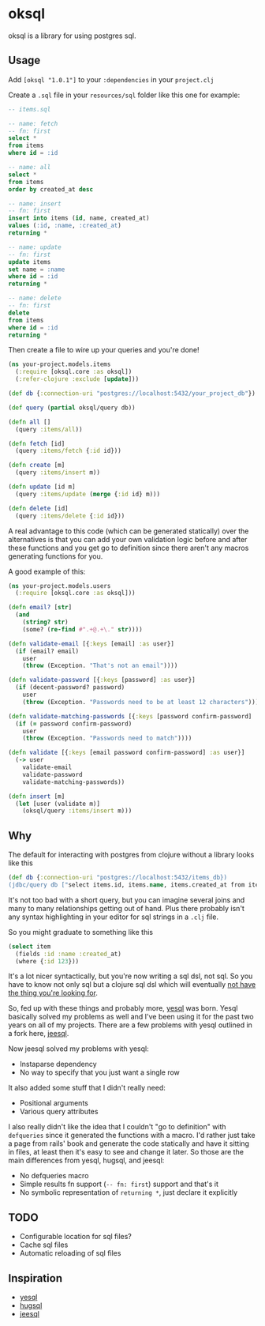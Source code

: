 # oksql

oksql is a library for using postgres sql.

## Usage

Add `[oksql "1.0.1"]` to your `:dependencies` in your `project.clj`

Create a `.sql` file in your `resources/sql` folder like this one for example:

```sql
-- items.sql

-- name: fetch
-- fn: first
select *
from items
where id = :id

-- name: all
select *
from items
order by created_at desc

-- name: insert
-- fn: first
insert into items (id, name, created_at)
values (:id, :name, :created_at)
returning *

-- name: update
-- fn: first
update items
set name = :name
where id = :id
returning *

-- name: delete
-- fn: first
delete
from items
where id = :id
returning *
```

Then create a file to wire up your queries and you're done!

```clojure
(ns your-project.models.items
  (:require [oksql.core :as oksql])
  (:refer-clojure :exclude [update]))

(def db {:connection-uri "postgres://localhost:5432/your_project_db"})

(def query (partial oksql/query db))

(defn all []
  (query :items/all))

(defn fetch [id]
  (query :items/fetch {:id id}))

(defn create [m]
  (query :items/insert m))

(defn update [id m]
  (query :items/update (merge {:id id} m)))

(defn delete [id]
  (query :items/delete {:id id}))
```

A real advantage to this code (which can be generated statically) over the alternatives is that
you can add your own validation logic before and after these functions and you get go to definition
since there aren't any macros generating functions for you.

A good example of this:

```clojure
(ns your-project.models.users
  (:require [oksql.core :as oksql]))

(defn email? [str]
  (and
    (string? str)
    (some? (re-find #".+@.+\." str))))

(defn validate-email [{:keys [email] :as user}]
  (if (email? email)
    user
    (throw (Exception. "That's not an email"))))

(defn validate-password [{:keys [password] :as user}]
  (if (decent-password? password)
    user
    (throw (Exception. "Passwords need to be at least 12 characters"))))

(defn validate-matching-passwords [{:keys [password confirm-password] :as user}]
  (if (= password confirm-password)
    user
    (throw (Exception. "Passwords need to match"))))

(defn validate [{:keys [email password confirm-password] :as user}]
  (-> user
    validate-email
    validate-password
    validate-matching-passwords))

(defn insert [m]
  (let [user (validate m)]
    (oksql/query :items/insert m)))
```

## Why

The default for interacting with postgres from clojure without a library looks like this

```clojure
(def db {:connection-uri "postgres://localhost:5432/items_db})
(jdbc/query db ["select items.id, items.name, items.created_at from items where id = ?" 123])
```

It's not too bad with a short query, but you can imagine several joins and many to many relationships getting
out of hand. Plus there probably isn't any syntax highlighting in your editor for sql strings in a `.clj` file.

So you might graduate to something like this

```clojure
(select item
  (fields :id :name :created_at)
  (where {:id 123}))
```

It's a lot nicer syntactically, but you're now writing a sql dsl, not sql. So you have to know not only sql
but a clojure sql dsl which will eventually [not have the thing you're looking for](https://github.com/korma/Korma/issues/379).

So, fed up with these things and probably more, [yesql](https://github.com/krisajenkins/yesql) was born. Yesql basically solved my problems as well and I've been using it for the past two years on all of my projects. There are a few problems with yesql outlined in a fork here, [jeesql](https://github.com/tatut/jeesql).

Now jeesql solved my problems with yesql:

- Instaparse dependency
- No way to specify that you just want a single row

It also added some stuff that I didn't really need:
- Positional arguments
- Various query attributes

I also really didn't like the idea that I couldn't "go to definition" with `defqueries` since it generated the functions with a macro. I'd rather just take a page from rails' book and generate the code statically and have it sitting in files, at least then it's easy to see and change it later. So those are the main differences from yesql, hugsql, and jeesql:

- No defqueries macro
- Simple results fn support (`-- fn: first`) support and that's it
- No symbolic representation of `returning *`, just declare it explicitly

## TODO

- Configurable location for sql files?
- Cache sql files
- Automatic reloading of sql files

## Inspiration

- [yesql](https://github.com/krisajenkins/yesql)
- [hugsql](https://github.com/layerware/hugsql)
- [jeesql](https://github.com/tatut/jeesql)
